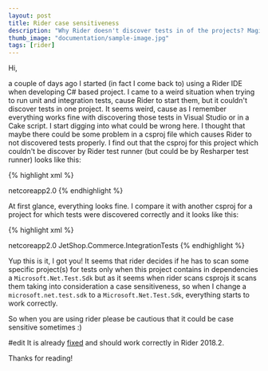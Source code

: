 ```yaml
---
layout: post
title: Rider case sensitiveness
description: "Why Rider doesn't discover tests in of the projects? Magic, certainly not :("
thumb_image: "documentation/sample-image.jpg"
tags: [rider]
---
```


Hi,

a couple of days ago I started (in fact I come back to) using a Rider IDE when developing C# based project. I came to a weird situation when trying to run unit and integration tests, cause Rider to start them, but it couldn't discover tests in one project. It seems weird, cause as I remember everything works fine with discovering those tests in Visual Studio or in a Cake script. I start digging into what could be wrong here. I thought that maybe there could be some problem in a csproj file which causes Rider to not discovered tests properly. I find out that the csproj for this project which couldn't be discover by Rider test runner (but could be by Resharper test runner) looks like this:

{% highlight xml %}
<Project Sdk="Microsoft.NET.Sdk">

  <PropertyGroup>
    <TargetFramework>netcoreapp2.0</TargetFramework>
  </PropertyGroup>

  <ItemGroup>
    <PackageReference Include="autofac" Version="4.8.1" />
    <PackageReference Include="Dapper" Version="1.50.4" />
    <PackageReference Include="FakeItEasy" Version="4.5.1" />
    <PackageReference Include="fluentassertions" Version="5.3.0" />
    <PackageReference Include="microsoft.extensions.configuration" Version="2.0.2" />
    <PackageReference Include="microsoft.extensions.configuration.json" Version="2.0.2" />
    <PackageReference Include="microsoft.net.test.sdk" Version="15.7.0" />
    <PackageReference Include="NUnit" Version="3.10.1" />
    <PackageReference Include="NUnit3TestAdapter" Version="3.10.0" />
  </ItemGroup>

  <ItemGroup>
    <ProjectReference Include="..\SomeRelatedProject.csproj" />
  </ItemGroup>
</Project>
{% endhighlight %}

At first glance, everything looks fine. I compare it with another csproj for a project for which tests were discovered correctly and it looks like this:

{% highlight xml %}
<Project Sdk="Microsoft.NET.Sdk">

  <PropertyGroup>
    <TargetFramework>netcoreapp2.0</TargetFramework>
    <AssemblyName>JetShop.Commerce.IntegrationTests</AssemblyName>
  </PropertyGroup>

  <ItemGroup>
    <PackageReference Include="Dapper" Version="1.50.4" />
    <PackageReference Include="FakeItEasy" Version="4.5.1" />
    <PackageReference Include="FluentAssertions" Version="5.3.0" />
    <PackageReference Include="FsCheck" Version="2.10.10" />
    <PackageReference Include="FsCheck.Nunit" Version="2.10.10" />
    <PackageReference Include="Microsoft.Extensions.Configuration" Version="2.0.2" />
    <PackageReference Include="Microsoft.Extensions.Configuration.Json" Version="2.0.2" />
    <PackageReference Include="Microsoft.NET.Test.Sdk" Version="15.7.0" />
    <PackageReference Include="NUnit" Version="3.10.1" />
    <PackageReference Include="NUnit3TestAdapter" Version="3.10.0" />
  </ItemGroup>

  <ItemGroup>
    <ProjectReference Include="..\RelatedProject1.csproj" />
    <ProjectReference Include="..\RelatedProject2.csproj" />
  </ItemGroup>
</Project>
{% endhighlight %}

Yup this is it, I got you! It seems that rider decides if he has to scan some specific project(s) for tests only when this project contains in dependencies a `Microsoft.Net.Test.Sdk` but as it seems when rider scans csprojs it scans them taking into consideration a case sensitiveness, so when I change a `microsoft.net.test.sdk` to a `Microsoft.Net.Test.Sdk`, everything starts to work correctly.

So when you are using rider please be cautious that it could be case sensitive sometimes :)

#edit
It is already [fixed](https://youtrack.jetbrains.com/oauth?state=%2Fissue%2FRIDER-16914) and should work correctly in Rider 2018.2.

Thanks for reading!